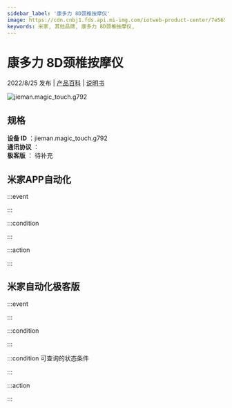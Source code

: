 ```yaml
---
sidebar_label: '康多力 8D颈椎按摩仪'
image: https://cdn.cnbj1.fds.api.mi-img.com/iotweb-product-center/7e56503d631120ca13b21e0443c53c01_1660191030300.png?GalaxyAccessKeyId=AKVGLQWBOVIRQ3XLEW&Expires=9223372036854775807&Signature=sOjeADbjnn0DBve3OxOm8Xq3hIo=
keywords: 米家, 其他品牌, 康多力 8D颈椎按摩仪, 
---
```

# 康多力 8D颈椎按摩仪

2022/8/25 发布 | [产品百科](https://home.mi.com/webapp/content/baike/product/index.html?model=jieman.magic_touch.g792/) | [说明书](https://home.mi.com/views/introduction.html?model=jieman.magic_touch.g792&region=cn)

![jieman.magic_touch.g792](https://cdn.cnbj1.fds.api.mi-img.com/iotweb-product-center/7e56503d631120ca13b21e0443c53c01_1660191030300.png?GalaxyAccessKeyId=AKVGLQWBOVIRQ3XLEW&Expires=9223372036854775807&Signature=sOjeADbjnn0DBve3OxOm8Xq3hIo=)

## 规格  
> 
**设备 ID** ：jieman.magic_touch.g792  
**通讯协议** ：  
**极客版**  ： 待补充 


## 米家APP自动化  

:::event  

:::

:::condition  

:::

:::action   

:::

## 米家自动化极客版  

:::event  

:::

:::condition  

:::

:::condition 可查询的状态条件  

:::

:::action  

:::

        
